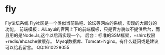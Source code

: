 # fly
Fly论坛系统
Fly社区是一个类似当前贴吧、论坛等网站的系统，实现的大部分的功能。
前端模板：从Layui的官网上下的前端模板，只是官方貌似不提供后台，而且用的是Node.Js,这个以后再实现一个。
后台：标准的SSM框架，+shiro权限+redis/ehcache做缓存。
Mysql数据库、Tomcat+Nginx。有什么疑问或是建议可以给我留言。
QQ:1610228055
